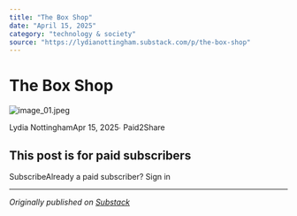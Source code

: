 ```yaml
---
title: "The Box Shop"
date: "April 15, 2025"
category: "technology & society"
source: "https://lydianottingham.substack.com/p/the-box-shop"
---
```


# The Box Shop
![image_01.jpeg](images/image_01.jpeg)

Lydia NottinghamApr 15, 2025∙ Paid2Share

## This post is for paid subscribers
SubscribeAlready a paid subscriber? Sign in

---

*Originally published on [Substack](https://lydianottingham.substack.com/p/the-box-shop)*